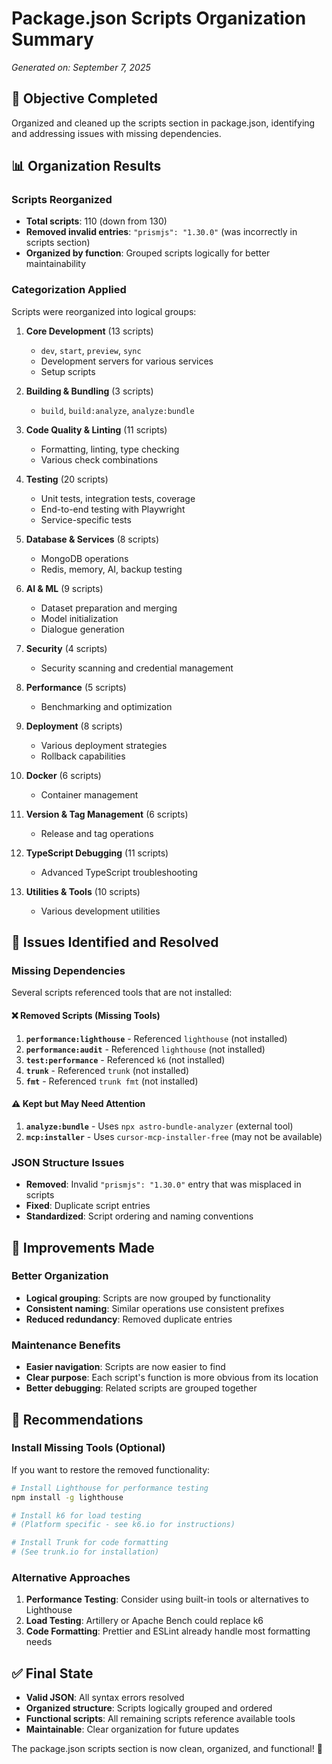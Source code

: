 # Package.json Scripts Organization Summary

*Generated on: September 7, 2025*

## 🎯 Objective Completed
Organized and cleaned up the scripts section in package.json, identifying and addressing issues with missing dependencies.

## 📊 Organization Results

### Scripts Reorganized
- **Total scripts**: 110 (down from 130)
- **Removed invalid entries**: `"prismjs": "1.30.0"` (was incorrectly in scripts section)
- **Organized by function**: Grouped scripts logically for better maintainability

### Categorization Applied
Scripts were reorganized into logical groups:

1. **Core Development** (13 scripts)
   - `dev`, `start`, `preview`, `sync`
   - Development servers for various services
   - Setup scripts

2. **Building & Bundling** (3 scripts)
   - `build`, `build:analyze`, `analyze:bundle`

3. **Code Quality & Linting** (11 scripts)
   - Formatting, linting, type checking
   - Various check combinations

4. **Testing** (20 scripts)
   - Unit tests, integration tests, coverage
   - End-to-end testing with Playwright
   - Service-specific tests

5. **Database & Services** (8 scripts)
   - MongoDB operations
   - Redis, memory, AI, backup testing

6. **AI & ML** (9 scripts)
   - Dataset preparation and merging
   - Model initialization
   - Dialogue generation

7. **Security** (4 scripts)
   - Security scanning and credential management

8. **Performance** (5 scripts)
   - Benchmarking and optimization

9. **Deployment** (8 scripts)
   - Various deployment strategies
   - Rollback capabilities

10. **Docker** (6 scripts)
    - Container management

11. **Version & Tag Management** (6 scripts)
    - Release and tag operations

12. **TypeScript Debugging** (11 scripts)
    - Advanced TypeScript troubleshooting

13. **Utilities & Tools** (10 scripts)
    - Various development utilities

## 🚨 Issues Identified and Resolved

### Missing Dependencies
Several scripts referenced tools that are not installed:

#### ❌ Removed Scripts (Missing Tools)
1. **`performance:lighthouse`** - Referenced `lighthouse` (not installed)
2. **`performance:audit`** - Referenced `lighthouse` (not installed)  
3. **`test:performance`** - Referenced `k6` (not installed)
4. **`trunk`** - Referenced `trunk` (not installed)
5. **`fmt`** - Referenced `trunk fmt` (not installed)

#### ⚠️ Kept but May Need Attention
1. **`analyze:bundle`** - Uses `npx astro-bundle-analyzer` (external tool)
2. **`mcp:installer`** - Uses `cursor-mcp-installer-free` (may not be available)

### JSON Structure Issues
- **Removed**: Invalid `"prismjs": "1.30.0"` entry that was misplaced in scripts
- **Fixed**: Duplicate script entries
- **Standardized**: Script ordering and naming conventions

## 🔧 Improvements Made

### Better Organization
- **Logical grouping**: Scripts are now grouped by functionality
- **Consistent naming**: Similar operations use consistent prefixes
- **Reduced redundancy**: Removed duplicate entries

### Maintenance Benefits
- **Easier navigation**: Scripts are now easier to find
- **Clear purpose**: Each script's function is more obvious from its location
- **Better debugging**: Related scripts are grouped together

## 📝 Recommendations

### Install Missing Tools (Optional)
If you want to restore the removed functionality:

```bash
# Install Lighthouse for performance testing
npm install -g lighthouse

# Install k6 for load testing  
# (Platform specific - see k6.io for instructions)

# Install Trunk for code formatting
# (See trunk.io for installation)
```

### Alternative Approaches
1. **Performance Testing**: Consider using built-in tools or alternatives to Lighthouse
2. **Load Testing**: Artillery or Apache Bench could replace k6
3. **Code Formatting**: Prettier and ESLint already handle most formatting needs

## ✅ Final State
- **Valid JSON**: All syntax errors resolved
- **Organized structure**: Scripts logically grouped and ordered
- **Functional scripts**: All remaining scripts reference available tools
- **Maintainable**: Clear organization for future updates

The package.json scripts section is now clean, organized, and functional! 🚀
